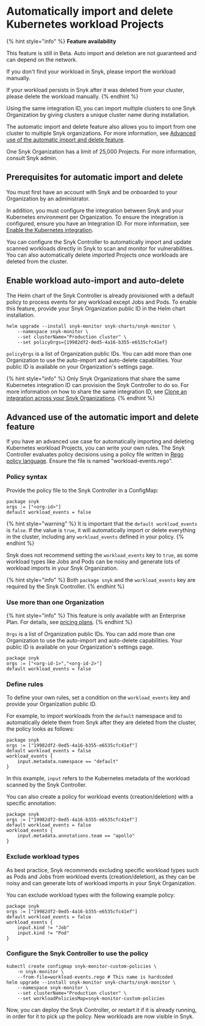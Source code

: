# Automatically import and delete Kubernetes workload Projects

{% hint style="info" %}
**Feature availability**

This feature is still in Beta. Auto import and deletion are not guaranteed and can depend on the network.

If you don't find your workload in Snyk, please import the workload manually.

If your workload persists in Snyk after it was deleted from your cluster, please delete the workload manually.
{% endhint %}

Using the same integration ID, you can import multiple clusters to one Snyk Organization by giving clusters a unique cluster name during installation.

The automatic import and delete feature also allows you to import from one cluster to multiple Snyk organizations. For more information, see [Advanced use of the automatic import and delete feature](automatically-import-and-delete-kubernetes-workload-projects.md#advanced-use-of-the-automatic-import-and-delete-feature).

One Snyk Organization has a limit of 25,000 Projects. For more information, consult Snyk admin.

## **Prerequisites for automatic import and delete**

You must first have an account with Snyk and be onboarded to your Organization by an administrator.

In addition, you must configure the integration between Snyk and your Kubernetes environment per Organization. To ensure the integration is configured, ensure you have an Integration ID. For more information, see [Enable the Kubernetes integration](overview-of-the-kubernetes-integration/enable-the-kubernetes-integration.md).

You can configure the Snyk Controller to automatically import and update scanned workloads directly in Snyk to scan and monitor for vulnerabilities. You can also automatically delete imported Projects once workloads are deleted from the cluster.

## Enable workload auto-import and auto-delete

The Helm chart of the Snyk Controller is already provisioned with a default policy to process events for any workload except Jobs and Pods. To enable this feature, provide your Snyk Organization public ID in the Helm chart installation.

```
helm upgrade --install snyk-monitor snyk-charts/snyk-monitor \
    --namespace snyk-monitor \
    --set clusterName="Production cluster" \
    --set policyOrgs={19982df2-0ed5-4a16-b355-e6535cfc41ef}
```

`policyOrgs` is a list of Organization public IDs. You can add more than one Organization to use the auto-import and auto-delete capabilities. Your public ID is available on your Organization's settings page.

{% hint style="info" %}
Only Snyk Organizations that share the same Kubernetes integration ID can provision the Snyk Controller to do so. For more information on how to share the same integration ID, see [Clone an integration across your Snyk Organizations](../../../enterprise-setup/snyk-broker/clone-an-integration-across-your-snyk-organizations.md).
{% endhint %}

## Advanced use of the automatic import and delete feature

If you have an advanced use case for automatically importing and deleting Kubernetes workload Projects, you can write your own rules. The Snyk Controller evaluates policy decisions using a policy file written in [Rego policy language](https://www.openpolicyagent.org/docs/latest/policy-language/). Ensure the file is named "workload-events.rego".

### Policy syntax

Provide the policy file to the Snyk Controller in a ConfigMap:

```
package snyk
orgs := ["<org-id>"]
default workload_events = false
```

{% hint style="warning" %}
It is important that the `default workload_events` is `false`. If the value is `true`, it will automatically import or delete everything in the cluster, including any `workload_events` defined in your policy.
{% endhint %}

Snyk does not recommend setting the `workload_events` key to `true`, as some workload types like Jobs and Pods can be noisy and generate lots of workload imports in your Snyk Organization.

{% hint style="info" %}
Both `package snyk` and the `workload_events` key are required by the Snyk Controller.
{% endhint %}

### Use more than one Organization

{% hint style="info" %}
This feature is only available with an Enterprise Plan. For details, see [pricing plans](https://snyk.io/plans/?\_gl=1\*myjr92\*\_ga\*MTYzMjUyMDYwNC4xNjg4OTkzNjQ2\*\_ga\_X9SH3KP7B4\*MTY5NTYzNDE0NC4xNDAuMS4xNjk1NjQxNTIyLjAuMC4w).
{% endhint %}

`Orgs` is a list of Organization public IDs. You can add more than one Organization to use the auto-import and auto-delete capabilities. Your public ID is available on your Organization's settings page.

```
package snyk
orgs := ["<org-id-1>","<org-id-2>"]
default workload_events = false
```

### Define rules

To define your own rules, set a condition on the `workload_events` key and provide your Organization public ID.

For example, to import workloads from the `default` namespace and to automatically delete them from Snyk after they are deleted from the cluster, the policy looks as follows:

```
package snyk
orgs := ["19982df2-0ed5-4a16-b355-e6535cfc41ef"]
default workload_events = false
workload_events {
    input.metadata.namespace == "default"
}
```

In this example, `input` refers to the Kubernetes metadata of the workload scanned by the Snyk Controller.

You can also create a policy for workload events (creation/deletion) with a specific annotation:

```
package snyk
orgs := ["19982df2-0ed5-4a16-b355-e6535cfc41ef"]
default workload_events = false
workload_events {
    input.metadata.annotations.team == "apollo"
}
```

### Exclude workload types

As best practice, Snyk recommends excluding specific workload types such as Pods and Jobs from workload events (creation/deletion), as they can be noisy and can generate lots of workload imports in your Snyk Organization.

You can exclude workload types with the following example policy:

```
package snyk
orgs := ["19982df2-0ed5-4a16-b355-e6535cfc41ef"]
default workload_events = false
workload_events {
    input.kind != "Job"
    input.kind != "Pod"
}
```

### Configure the Snyk Controller to use the policy

```
kubectl create configmap snyk-monitor-custom-policies \
    -n snyk-monitor \
    --from-file=workload-events.rego # This name is hardcoded
helm upgrade --install snyk-monitor snyk-charts/snyk-monitor \
    --namespace snyk-monitor \
    --set clusterName="Production cluster" \
    --set workloadPoliciesMap=snyk-monitor-custom-policies
```

Now, you can deploy the Snyk Controller, or restart it if it is already running, in order for it to pick up the policy. New workloads are now visible in Snyk.

